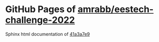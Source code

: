GitHub Pages of [amrabb/eestech-challenge-2022](https://github.com/amrabb/eestech-challenge-2022.git)
===
Sphinx html documentation of [41a3a7e9](https://github.com/amrabb/eestech-challenge-2022/tree/41a3a7e91160937232529fea12a39cce871e8b14)
